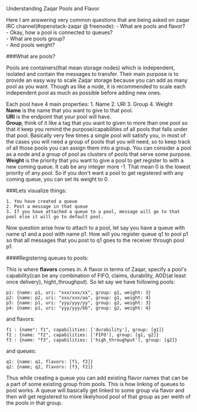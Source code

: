 Understanding Zaqar Pools and Flavor

Here I am answering very common questions that are being asked on zaqar IRC channel(#openstack-zaqar @ freenode): 
	- What are pools and flavor?  
    - Okay, how a pool is connected to queues?  
	- What are pools group?  
	- And pools weight?  

###What are pools?

Pools are containers(that mean storage nodes) which is independent, isolated and contain the messages to transfer. Their main purpose is to provide an easy way to scale Zaqar storage because you can add as many pool as you want. Though as like a node, it is recommended to scale each independent pool as much as possible before adding new ones.

Each pool have 4 main properties:
	1. Name
	2. URI
	3. Group
	4. Weight  
**Name** is the name that you want to give to that pool.  
**URI** is the endpoint that your pool will have.  
**Group**, think of it like a tag that you want to given to more than one pool so that it keep you remind the purpose/capabilities of all pools that falls under that pool. Basically very few times a single pool will satisfy you, in most of the cases you will need a group of pools that you will need, so to keep track of all those pools you can assign them into a group. You can consider a pool as a node and a group of pool as clusters of pools that serve some purpose.  
**Weight** is the priority that you want to give a pool to get register to with a new coming queue. It cab be any integer more -1. That mean 0 is the lowest priority of any pool. So if you don't want a pool to get registered with any coming queue, you can set its weight to 0.	

###Lets visualize things:

    1. You have created a queue
    2. Post a message in that queue    
    3. If you have attached a queue to a pool, message will go to that pool else it will go to default pool.

Now question arise how to attach to a pool, let say you have a queue with name q1 and a pool with name p1. How will you register queue q1 to pool p1 so that all messages that you post to q1 goes to the receiver through pool p1.

####Registering queues to pools:

This is where **flavors** comes in. A flavor in terms of Zaqar, specify a pool's capability(can be any combination of FIFO, claims, durability, AOD(at least once delivery), hight_throughput). So let say we have following pools: 
  
    p1: {name: p1, uri: "xxx/xxx/xx", group: g1, weight: 3}  
    p2: {name: p2, uri: "xxx/xxx/aa", group: g1, weight: 4}  
    p3: {name: p1, uri: "yyy/yyy/yy", group: g2, weight: 3}  
    p4: {name: p1, uri: "yyy/yyy/bb", group: g2, weight: 4}      

and flavors:

    f1 : {name": f1", capabilities: ['durability'], group: [g1]}  
    f2 : {name: "f2", capabilities: ['FIFO'], group: [g1, g2]}  
    f3 : {name: "f3", capabilities: ['high_throughput'], group: [g2]}

and queues:  

    q1: {name: q1, flavors: [f1, f2]}  
    q2: {name; q2, flavors: [f3, f2]}  

Thus while creating a queue you can add existing flavor names that can be a part of some existing group from pools. This is how linking of queues to pool works. A queue will basically get linked to some group via flavor and then will get registered to more likelyhood pool of that group as per weith of the pools in that group.



  


